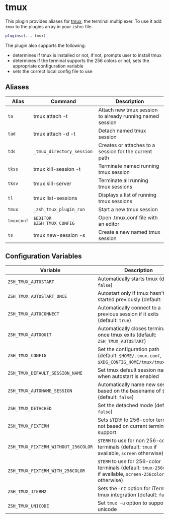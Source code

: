 # tmux

This plugin provides aliases for [tmux](https://tmux.github.io/), the terminal multiplexer. To use it add
`tmux` to the plugins array in your zshrc file.

```zsh
plugins=(... tmux)
```

The plugin also supports the following:

- determines if tmux is installed or not, if not, prompts user to install tmux
- determines if the terminal supports the 256 colors or not, sets the appropriate configuration variable
- sets the correct local config file to use

## Aliases

| Alias      | Command                    | Description                                              |
| ---------- | -------------------------- | -------------------------------------------------------- |
| `ta`       | tmux attach -t             | Attach new tmux session to already running named session |
| `tad`      | tmux attach -d -t          | Detach named tmux session                                |
| `tds`      | `_tmux_directory_session`  | Creates or attaches to a session for the current path    |
| `tkss`     | tmux kill-session -t       | Terminate named running tmux session                     |
| `tksv`     | tmux kill-server           | Terminate all running tmux sessions                      |
| `tl`       | tmux list-sessions         | Displays a list of running tmux sessions                 |
| `tmux`     | `_zsh_tmux_plugin_run`     | Start a new tmux session                                 |
| `tmuxconf` | `$EDITOR $ZSH_TMUX_CONFIG` | Open .tmux.conf file with an editor                      |
| `ts`       | tmux new-session -s        | Create a new named tmux session                          |

## Configuration Variables

| Variable                            | Description                                                                                                 |
| ----------------------------------- | ----------------------------------------------------------------------------------------------------------- |
| `ZSH_TMUX_AUTOSTART`                | Automatically starts tmux (default: `false`)                                                                |
| `ZSH_TMUX_AUTOSTART_ONCE`           | Autostart only if tmux hasn't been started previously (default: `true`)                                     |
| `ZSH_TMUX_AUTOCONNECT`              | Automatically connect to a previous session if it exits (default: `true`)                                   |
| `ZSH_TMUX_AUTOQUIT`                 | Automatically closes terminal once tmux exits (default: `ZSH_TMUX_AUTOSTART`)                               |
| `ZSH_TMUX_CONFIG`                   | Set the configuration path (default: `$HOME/.tmux.conf`, `$XDG_CONFIG_HOME/tmux/tmux.conf`)                 |
| `ZSH_TMUX_DEFAULT_SESSION_NAME`     | Set tmux default session name when autostart is enabled                                                     |
| `ZSH_TMUX_AUTONAME_SESSION`         | Automatically name new sessions based on the basename of `$PWD` (default: `false`)                          |
| `ZSH_TMUX_DETACHED`                 | Set the detached mode (default: `false`)                                                                    |
| `ZSH_TMUX_FIXTERM`                  | Sets `$TERM` to 256-color term or not based on current terminal support                                     |
| `ZSH_TMUX_FIXTERM_WITHOUT_256COLOR` | `$TERM` to use for non 256-color terminals (default: `tmux` if available, `screen` otherwise)               |
| `ZSH_TMUX_FIXTERM_WITH_256COLOR`    | `$TERM` to use for 256-color terminals (default: `tmux-256color` if available, `screen-256color` otherwise) |
| `ZSH_TMUX_ITERM2`                   | Sets the `-CC` option for iTerm2 tmux integration (default: `false`)                                        |
| `ZSH_TMUX_UNICODE`                  | Set `tmux -u` option to support unicode                                                                     |
